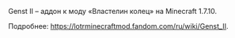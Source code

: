 Genst II – аддон к моду «Властелин колец» на Minecraft 1.7.10.

Подробнее: https://lotrminecraftmod.fandom.com/ru/wiki/Genst_II.
